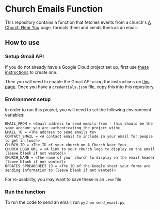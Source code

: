 # Church Emails Function

This repository contains a function that fetches events from a church's [A Church Near You](https://www.achurchnearyou.com/) page, formats them and sends them as an email.

## How to use

### Setup Gmail API

If you do not already have a Google Cloud project set up, first use [these instructions](https://developers.google.com/workspace/guides/create-project) to create one.

Then you will need to enable the Gmail API using the instructions on [this page](https://developers.google.com/workspace/gmail/api/quickstart/python). Once you have a `credentials.json` file, copy this into this repository.

### Environment setup

In order to run this project, you will need to set the following environment variables:
```
EMAIL_FROM = <Gmail address to send emails from - this should be the same account you are authenticating the project with>
EMAIL_TO = <The address to send emails to>
CONTACT_EMAIL = <A contact email to include in your email for people to get in touch>
CHURCH_ID = <The ID of your church on A Church Near You>
CHURCH_LOGO_URL = <A link to your church logo to display on the email (leave blank if not wanted)>
CHURCH_NAME = <The name of your church to display on the email header (leave blank if not wanted)>
UPDATES_SPREADSHEET_ID = <The ID of the Google sheet your forms are sending information to (leave blank if not wanted)>
```

For re-usability, you may want to save these in an `.env` file.

### Run the function

To run the code to send an email, run `python send_email.py`.